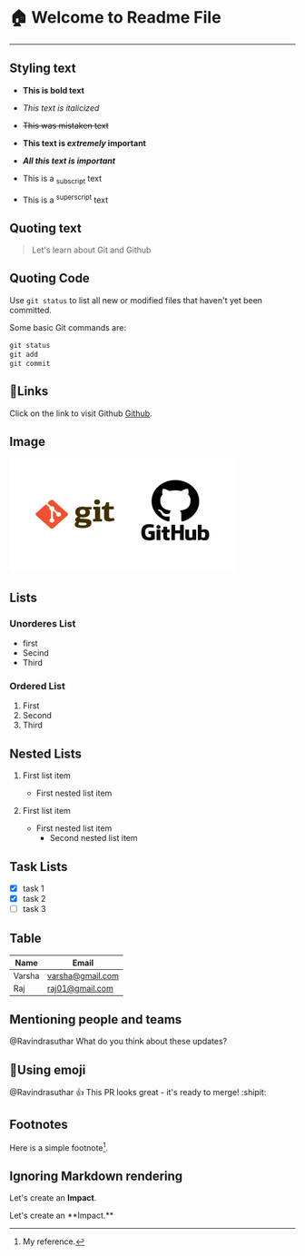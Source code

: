 # 🏠 Welcome to Readme File
---


## Styling text      <!-- we can see list of styling text in unordered list -->
* __This is bold text__

* _This text is italicized_

* ~~This was mistaken text~~

* **This text is _extremely_ important**

* ***All this text is important***

* This is a <sub>subscript</sub> text

* This is a <sup>superscript</sup> text

## Quoting text
> Let's learn about Git and Github

## Quoting Code
Use `git status` to list all new or modified files that haven't yet been committed.

Some basic Git commands are:
```
git status
git add
git commit
```

## 🔗Links
Click on the link to visit Github [Github](https://github.com/).

## Image 
![Image](https://github.com/Ravindrasuthar/first-one/blob/main/git_github.png)

## Lists
### Unorderes List
* first
* Secind
* Third

### Ordered List
1. First
1. Second
1. Third

## Nested Lists
1. First list item
     - First nested list item


1. First list item
   - First nested list item
     - Second nested list item

## Task Lists
- [x] task 1
- [x] task 2
- [ ] task 3

## Table 
|      Name      |      Email      |
| -------------- | --------------- |
|    Varsha      | varsha@gmail.com|
|       Raj      | raj01@gmail.com |

## Mentioning people and teams
@Ravindrasuthar What do you think about these updates?


## 🍋Using emoji
@Ravindrasuthar :+1: This PR looks great - it's ready to merge! :shipit:


## Footnotes
Here is a simple footnote[^1].
[^1]: My reference.

## Ignoring Markdown rendering
Let's create an **Impact**.

Let's create an \*\*Impact.\*\*

